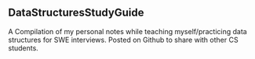 ## DataStructuresStudyGuide

A Compilation of my personal notes while teaching myself/practicing data structures for SWE interviews.
Posted on Github to share with other CS students.
